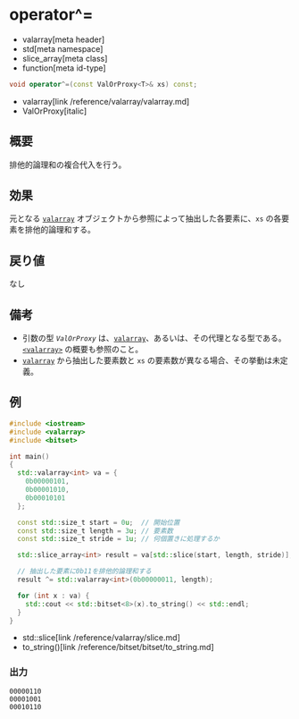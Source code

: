 # operator^=
* valarray[meta header]
* std[meta namespace]
* slice_array[meta class]
* function[meta id-type]

```cpp
void operator^=(const ValOrProxy<T>& xs) const;
```
* valarray[link /reference/valarray/valarray.md]
* ValOrProxy[italic]

## 概要
排他的論理和の複合代入を行う。


## 効果
元となる [`valarray`](../valarray.md) オブジェクトから参照によって抽出した各要素に、`xs` の各要素を排他的論理和する。


## 戻り値
なし


## 備考
- 引数の型 *`ValOrProxy`* は、[`valarray`](../valarray.md)、あるいは、その代理となる型である。  
	[`<valarray>`](../../valarray.md) の概要も参照のこと。
- [`valarray`](../valarray.md) から抽出した要素数と `xs` の要素数が異なる場合、その挙動は未定義。


## 例
```cpp example
#include <iostream>
#include <valarray>
#include <bitset>

int main()
{
  std::valarray<int> va = {
    0b00000101,
    0b00001010,
    0b00010101
  };

  const std::size_t start = 0u;  // 開始位置
  const std::size_t length = 3u; // 要素数
  const std::size_t stride = 1u; // 何個置きに処理するか

  std::slice_array<int> result = va[std::slice(start, length, stride)];

  // 抽出した要素に0b11を排他的論理和する
  result ^= std::valarray<int>(0b00000011, length);

  for (int x : va) {
    std::cout << std::bitset<8>(x).to_string() << std::endl;
  }
}
```
* std::slice[link /reference/valarray/slice.md]
* to_string()[link /reference/bitset/bitset/to_string.md]

### 出力
```
00000110
00001001
00010110
```


